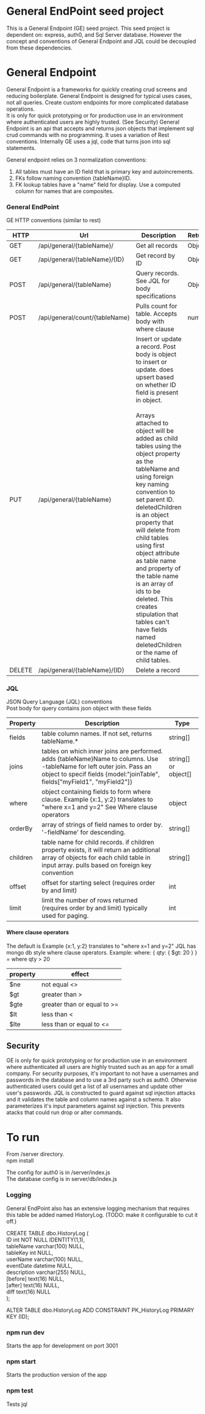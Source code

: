 # General EndPoint seed project
This is a General Endpoint (GE) seed project. This seed project is dependent on: express, auth0, and Sql Server database. However the concept and conventions of General Endpoint and JQL could be decoupled from these dependencies.

# General Endpoint
General Endpoint is a frameworks for quickly creating crud screens and reducing boilerplate.
General Endpoint is designed for typical uses cases, not all queries. Create custom endpoints for more complicated database operations.  
It is only for quick prototyping or for production use in an environment where authenticated users are highly trusted. (See Security)
General Endpoint is an api that accepts and returns json objects that implement sql crud commands with no programming. It uses a variation of Rest conventions. Internally GE uses a jql, code that turns json into sql statements.      

General endpoint relies on 3 normalization conventions:  
1. All tables must have an ID field that is primary key and autoincrements.  
2. FKs follow naming convention {tableName}ID.  
3. FK lookup tables have a "name" field for display. Use a computed column for names that are composites.   


### General EndPoint
GE HTTP conventions (similar to rest)

| HTTP | Url | Description | Returns
| --- | --- | --- | --- |
GET | /api/general/{tableName}/ | Get all records | Object[]
GET | /api/general/{tableName}/{ID} | Get record by ID | Object
POST | /api/general/{tableName} | Query records. See JQL for body specifications | Object[]
POST | /api/general/count/{tableName} | Pulls count for table. Accepts body with where clause | number
PUT | /api/general/{tableName} | Insert or update a record. Post body is object to insert or update. does upsert based on whether ID field is present in object. <br><br>Arrays attached to object will be added as child tables using the object property as the tableName and using foreign key naming convention to set parent ID. deletedChildren is an object property that will delete from child tables using first object attribute as table name and property of the table name is an array of ids to be deleted. This creates stipulation that tables can't have fields named deletedChildren or the name of child tables. |
DELETE | /api/general/{tableName}/{ID} | Delete a record |

### JQL
JSON Query Language (JQL) conventions  
Post body for query contains json object with these fields

Property | Description |Type |
---|--- |---|
fields| table column names. If not set, returns tableName.* | string[]
joins| tables on which inner joins are performed. adds {tableName}Name to columns. Use -tableName for left outer join. Pass an object to specif fields {model:"joinTable", fields\["myField1", "myField2"\]} | string[] or object[]
where| object containing fields to form where clause. Example {x:1, y:2} translates to "where x=1 and y=2" See Where clause operators | object
orderBy| array of strings of field names to order by. '-fieldName' for descending.| string[]
children | table name for child records. if children property exists, it will return an additional array of objects for each child table in input array.  pulls based on foreign key convention | string[]
offset | offset for starting select (requires order by and limit) | int 
limit | limit the number of rows returned (requires order by and limit) typically used for paging. | int

#### Where clause operators
The default is Example {x:1, y:2} translates to "where x=1 and y=2"
JQL has mongo db style where clause operators.
Example: where: { qty: { $gt: 20 } } = where qty > 20

property | effect |
---|---|
$ne | not equal <>
$gt | greater than >
$gte | greater than or equal to >=
$lt | less than <
$lte | less than or equal to  <=

## Security
GE is only for quick prototyping or for production use in an environment where authenticated all users are highly trusted such as an app for a small company. 
For security purposes, it's important to not have a usernames and passwords in the database and to use a 3rd party such as auth0. Otherwise authenticated users could get a list of all usernames and update other user's passwords.
JQL is constructed to guard against sql injection attacks and it validates the table and column names against a schema.
It also parameterizes it's input parameters against sql injection. 
This prevents atacks that could run drop or alter commands.

# To run

From /server directory.  
npm install  

The config for auth0 is in /server/index.js  
The database config is in server/db/index.js  

### Logging
General EndPoint also has an extensive logging mechanism that requires this table be added named HistoryLog. (TODO: make it configurable to cut it off.)  

CREATE TABLE dbo.HistoryLog (  
	ID int NOT NULL IDENTITY(1,1),  
	tableName varchar(100) NULL,  
	tableKey int NULL,  
	userName varchar(100) NULL,  
	eventDate datetime NULL,  
	description varchar(255) NULL,  
	[before] text(16) NULL,  
	[after] text(16) NULL,  
	diff text(16) NULL  
);  
  
ALTER TABLE dbo.HistoryLog ADD CONSTRAINT PK_HistoryLog PRIMARY KEY (ID);  

### npm run dev  
Starts the app for development on port 3001  

### npm start 
Starts the production version of the app  

### npm test
Tests jql

